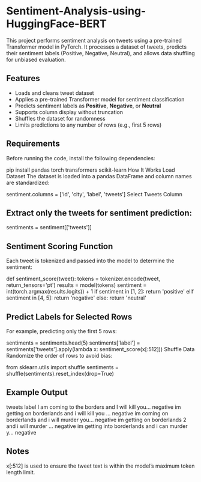 # Sentiment-Analysis-using-HuggingFace-BERT

This project performs sentiment analysis on tweets using a pre-trained Transformer model in PyTorch. It processes a dataset of tweets, predicts their sentiment labels (Positive, Negative, Neutral), and allows data shuffling for unbiased evaluation.

## Features
- Loads and cleans tweet dataset
- Applies a pre-trained Transformer model for sentiment classification
- Predicts sentiment labels as **Positive**, **Negative**, or **Neutral**
- Supports column display without truncation
- Shuffles the dataset for randomness
- Limits predictions to any number of rows (e.g., first 5 rows)

## Requirements
Before running the code, install the following dependencies:

pip install pandas torch transformers scikit-learn
How It Works
Load Dataset
The dataset is loaded into a pandas DataFrame and column names are standardized:

sentiment.columns = ['id', 'city', 'label', 'tweets']
Select Tweets Column
## Extract only the tweets for sentiment prediction:

sentiments = sentiment[['tweets']]
## Sentiment Scoring Function
Each tweet is tokenized and passed into the model to determine the sentiment:

def sentiment_score(tweet):
    tokens = tokenizer.encode(tweet, return_tensors='pt')
    results = model(tokens)
    sentiment = int(torch.argmax(results.logits)) + 1
    if sentiment in [1, 2]:
        return 'positive'
    elif sentiment in [4, 5]:
        return 'negative'
    else:
        return 'neutral'
## Predict Labels for Selected Rows
For example, predicting only the first 5 rows:

sentiments = sentiments.head(5)
sentiments['label'] = sentiments['tweets'].apply(lambda x: sentiment_score(x[:512]))
Shuffle Data
Randomize the order of rows to avoid bias:

from sklearn.utils import shuffle
sentiments = shuffle(sentiments).reset_index(drop=True)

## Example Output
tweets	label
I am coming to the borders and I will kill you...	negative
im getting on borderlands and i will kill you ...	negative
im coming on borderlands and i will murder you...	negative
im getting on borderlands 2 and i will murder ...	negative
im getting into borderlands and i can murder y...	negative

## Notes
x[:512] is used to ensure the tweet text is within the model’s maximum token length limit.
